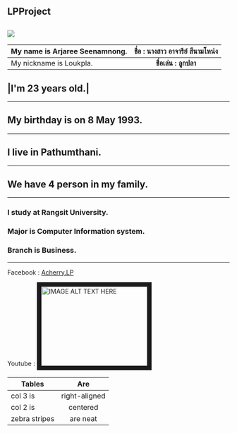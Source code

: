 ## LPProject
[<img src="https://scontent.fbkk10-1.fna.fbcdn.net/v/t1.0-1/p160x160/14238317_555010558026261_5865719711564211147_n.jpg?oh=42434d01382ce0ae39cb1e2b23bf44a8&oe=58762EB3">](https://www.facebook.com/Acherry.LP)
---
|  My name is Arjaree Seenamnong.|**ชื่อ : นางสาว อาจารีย์  สีนามโหน่ง**|                                
|--------------------------------|:------------------------------:|
| My nickname is Loukpla.        |**ชื่อเล่น : ลูกปลา**               | 

## |I'm 23 years old.|
---
## My birthday is on 8 May 1993.
---
## I live in Pathumthani.
---
## We have 4 person in my family.
---
### I study at Rangsit University.
### Major is Computer Information system.
### Branch is Business.
---
 Facebook : [Acherry.LP](https://www.facebook.com/Acherry.LP)

Youtube : 
<a href="https://www.youtube.com/watch?v=QyhrOruvT1c
" target="_blank"><img src="https://i.ytimg.com/vi/QyhrOruvT1c/maxresdefault.jpg" 
alt="IMAGE ALT TEXT HERE" width="240" height="180" border="10" /></a>

| Tables        | Are           | 
| ------------- |:-------------:| 
| col 3 is      | right-aligned | 
| col 2 is      | centered      |   
| zebra stripes | are neat      |   
